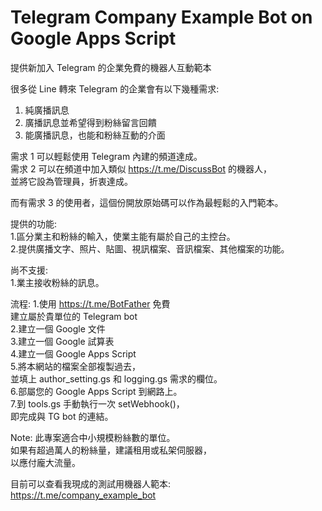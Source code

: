 # Telegram Company Example Bot on Google Apps Script
提供新加入 Telegram 的企業免費的機器人互動範本  

很多從 Line 轉來 Telegram 的企業會有以下幾種需求:  
1. 純廣播訊息  
2. 廣播訊息並希望得到粉絲留言回饋  
3. 能廣播訊息，也能和粉絲互動的介面  
  
需求 1 可以輕鬆使用 Telegram 內建的頻道達成。  
需求 2 可以在頻道中加入類似 https://t.me/DiscussBot 的機器人，  
並將它設為管理員，折衷達成。  
  
而有需求 3 的使用者，這個份開放原始碼可以作為最輕鬆的入門範本。  
  
提供的功能:  
1.區分業主和粉絲的輸入，使業主能有屬於自己的主控台。  
2.提供廣播文字、照片、貼圖、視訊檔案、音訊檔案、其他檔案的功能。  
  
尚不支援:  
1.業主接收粉絲的訊息。  
  
流程:
1.使用 https://t.me/BotFather 免費  
  建立屬於貴單位的 Telegram bot  
2.建立一個 Google 文件  
3.建立一個 Google 試算表  
4.建立一個 Google Apps Script  
5.將本網站的檔案全部複製過去，  
  並填上 author_setting.gs 和 logging.gs 需求的欄位。  
6.部屬您的 Google Apps Script 到網路上。  
7.到 tools.gs 手動執行一次 setWebhook()，  
  即完成與 TG bot 的連結。  

Note: 此專案適合中小規模粉絲數的單位。  
      如果有超過萬人的粉絲量，建議租用或私架伺服器，  
      以應付龐大流量。  

目前可以查看我現成的測試用機器人範本:  
https://t.me/company_example_bot  
